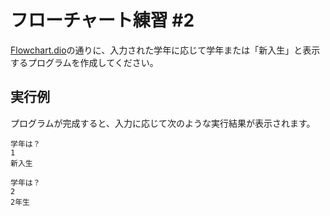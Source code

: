 # フローチャート練習 #2
[Flowchart.dio](./Flowchart.dio)の通りに、入力された学年に応じて学年または「新入生」と表示するプログラムを作成してください。

## 実行例
プログラムが完成すると、入力に応じて次のような実行結果が表示されます。

```
学年は？
1
新入生
```

```
学年は？
2
2年生
```